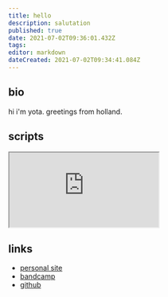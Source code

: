 ```yaml
---
title: hello
description: salutation
published: true
date: 2021-07-02T09:36:01.432Z
tags: 
editor: markdown
dateCreated: 2021-07-02T09:34:41.084Z
---
```


## bio

hi i'm yota. greetings from holland.

## scripts

<iframe src="https://p3r7.github.io/norns-gallery-render/?author=yota"id="gallery-iframe"></iframe>

## links

- [personal site](http://yota.tehis.net)
- [bandcamp](https://yota.bandcamp.com)
- [github](https://github.com/yotamorimoto)
